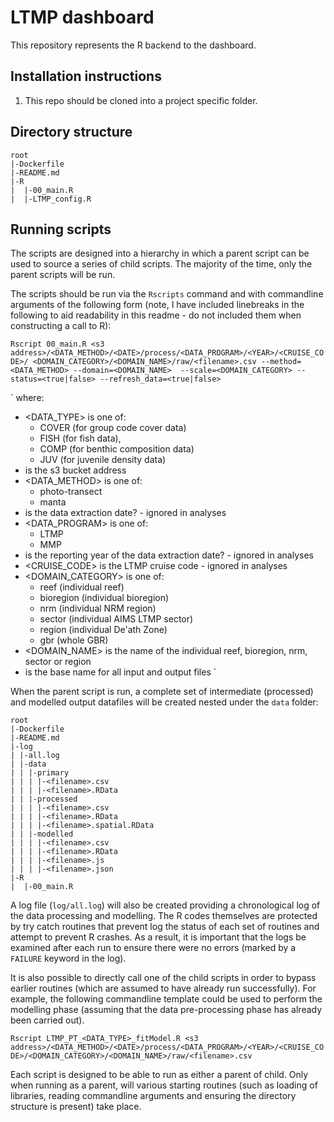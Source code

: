 LTMP dashboard
==================

This repository represents the R backend to the dashboard.

## Installation instructions

1. This repo should be cloned into a project specific folder.

## Directory structure
```
root
|-Dockerfile
|-README.md
|-R
|  |-00_main.R
|  |-LTMP_config.R

```
## Running scripts

The scripts are designed into a hierarchy in which a parent script can
be used to source a series of child scripts. The majority of the time,
only the parent scripts will be run.

The scripts should be run via the `Rscripts` command and with
commandline arguments of the following form (note, I have included
linebreaks in the following to aid readability in this readme - do not
included them when constructing a call to R):

`Rscript 00_main.R <s3 address>/<DATA_METHOD>/<DATE>/process/<DATA_PROGRAM>/<YEAR>/<CRUISE_CODE>/
<DOMAIN_CATEGORY>/<DOMAIN_NAME>/raw/<filename>.csv --method=<DATA_METHOD> --domain=<DOMAIN_NAME> 
--scale=<DOMAIN_CATEGORY> --status=<true|false> --refresh_data=<true|false>`

`
where:

- <DATA_TYPE> is one of:
    - COVER (for group code cover data)
    - FISH (for fish data), 
    - COMP (for benthic composition data)
    - JUV (for juvenile density data)
- <s3 address> is the s3 bucket address
- <DATA_METHOD> is one of: 
    - photo-transect
    - manta
- <DATE> is the data extraction date? - ignored in analyses
- <DATA_PROGRAM> is one of:
    - LTMP
    - MMP
- <YEAR> is the reporting year of the data extraction date? - ignored
  in analyses
- <CRUISE_CODE> is the LTMP cruise code - ignored in analyses
- <DOMAIN_CATEGORY> is one of:
    - reef (individual reef)
    - bioregion (individual bioregion)
    - nrm (individual NRM region)
    - sector (individual AIMS LTMP sector)
    - region (individual De'ath Zone)
    - gbr (whole GBR)
- <DOMAIN_NAME> is the name of the individual reef, bioregion, nrm,
  sector or region
- <filename> is the base name for all input and output files 
`

When the parent script is run, a complete set of intermediate
(processed) and modelled output datafiles will be created nested under
the `data` folder:

```
root
|-Dockerfile
|-README.md
|-log
| |-all.log
| |-data
| | |-primary
| | | |-<filename>.csv
| | | |-<filename>.RData
| | |-processed
| | | |-<filename>.csv
| | | |-<filename>.RData
| | | |-<filename>.spatial.RData
| | |-modelled
| | | |-<filename>.csv
| | | |-<filename>.RData
| | | |-<filename>.js
| | | |-<filename>.json
|-R
|  |-00_main.R

```

A log file (`log/all.log`) will also be created providing a
chronological log of the data processing and modelling. The R codes
themselves are protected by try catch routines that prevent log the
status of each set of routines and attempt to prevent R crashes. As a
result, it is important that the logs be examined after each run to
ensure there were no errors (marked by a `FAILURE` keyword in the
log).

It is also possible to directly call one of the child scripts in order
to bypass earlier routines (which are assumed to have already run
successfully). For example, the following commandline template could
be used to perform the modelling phase (assuming that the data
pre-processing phase has already been carried out).

`Rscript LTMP_PT_<DATA_TYPE>_fitModel.R <s3 address>/<DATA_METHOD>/<DATE>/process/<DATA_PROGRAM>/<YEAR>/<CRUISE_CODE>/<DOMAIN_CATEGORY>/<DOMAIN_NAME>/raw/<filename>.csv`

Each script is designed to be able to run as either a parent of child.
Only when running as a parent, will various starting routines (such as
loading of libraries, reading commandline arguments and ensuring the
directory structure is present) take place.

